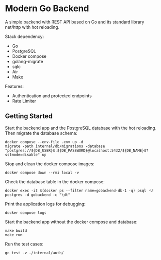 # Modern Go Backend 
A simple backend with REST API based on Go and its standard library net/http with hot reloading.

Stack dependency:
* Go
* PostgreSQL
* Docker compose
* golang-migrate
* sqlc
* Air
* Make

Features:
* Authentication and protected endpoints
* Rate Limiter

## Getting Started

Start the backend app and the PostgreSQL database with the hot reloading. Then migrate the database schema:
```
docker compose --env-file .env up -d
migrate -path internal/db/migrations -database "postgres://${DB_USER}$:${DB_PASSWORD}@localhost:5432/${DB_NAME}$?sslmode=disable" up
```

Stop and clean the docker compose images:
```
docker compose down --rmi local -v
```

Check the database table in the docker compose:
```
docker exec -it $(docker ps --filter name=gobackend-db-1 -q) psql -U postgres -d gobackend -c "\dt"
```

Print the application logs for debugging:
```
docker compose logs
```

Start the backend app without the docker compose and database:

```
make build
make run
```

Run the test cases:
```
go test -v ./internal/auth/
```
